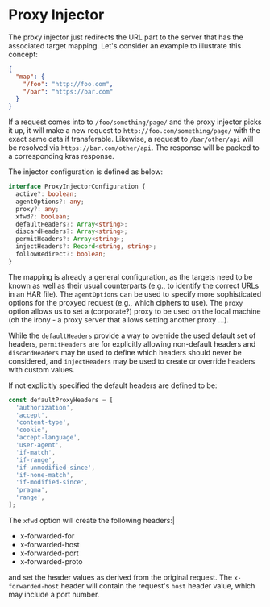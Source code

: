 # Proxy Injector

The proxy injector just redirects the URL part to the server that has the associated target mapping. Let's consider an example to illustrate this concept:

```json
{
  "map": {
    "/foo": "http://foo.com",
    "/bar": "https://bar.com"
  }
}
```

If a request comes into to `/foo/something/page/` and the proxy injector picks it up, it will make a new request to `http://foo.com/something/page/` with the exact same data if transferable. Likewise, a request to `/bar/other/api` will be resolved via `https://bar.com/other/api`. The response will be packed to a corresponding kras response.

The injector configuration is defined as below:

```ts
interface ProxyInjectorConfiguration {
  active?: boolean;
  agentOptions?: any;
  proxy?: any;
  xfwd?: boolean;
  defaultHeaders?: Array<string>;
  discardHeaders?: Array<string>;
  permitHeaders?: Array<string>;
  injectHeaders?: Record<string, string>;
  followRedirect?: boolean;
}
```

The mapping is already a general configuration, as the targets need to be known as well as their usual counterparts (e.g., to identify the correct URLs in an HAR file). The `agentOptions` can be used to specify more sophisticated options for the proxyed request (e.g., which ciphers to use). The `proxy` option allows us to set a (corporate?) proxy to be used on the local machine (oh the irony - a proxy server that allows setting another proxy ...).

While the `defaultHeaders` provide a way to override the used default set of headers, `permitHeaders` are for explicitly allowing non-default headers and `discardHeaders` may be used to define which headers should never be considered, and `injectHeaders` may be used to create or override headers with custom values.

If not explicitly specified the default headers are defined to be:

```js
const defaultProxyHeaders = [
  'authorization',
  'accept',
  'content-type',
  'cookie',
  'accept-language',
  'user-agent',
  'if-match',
  'if-range',
  'if-unmodified-since',
  'if-none-match',
  'if-modified-since',
  'pragma',
  'range',
];
```

The `xfwd` option will create the following headers:|
- x-forwarded-for
- x-forwarded-host
- x-forwarded-port
- x-forwarded-proto

and set the header values as derived from the original request. The `x-forwarded-host` header will contain the request's `host` header value, which may include a port number.
